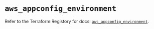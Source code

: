 # `aws_appconfig_environment`

Refer to the Terraform Registory for docs: [`aws_appconfig_environment`](https://registry.terraform.io/providers/hashicorp/aws/5.31.0/docs/resources/appconfig_environment).
